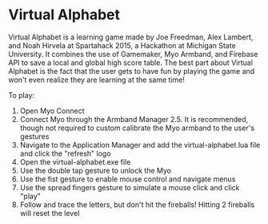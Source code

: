 # Virtual Alphabet

Virtual Alphabet is a learning game made by Joe Freedman, Alex Lambert, and Noah Hirvela at Spartahack 2015, a Hackathon at Michigan State University. It combines the use of Gamemaker, Myo Armband, and Firebase API to save a local and global high score table. The best part about Virtual Alphabet is the fact that the user gets to have fun by playing the game and won't even realize they are learning at the same time!

To play:

1. Open Myo Connect
2. Connect Myo through the Armband Manager
2.5. It is recommended, though not required to custom calibrate the Myo armband to the user's gestures
3. Navigate to the Application Manager and add the virtual-alphabet.lua file and click the "refresh" logo
4. Open the virtual-alphabet.exe file
5. Use the double tap gesture to unlock the Myo
6. Use the fist gesture to enable mouse control and navigate menus
7. Use the spread fingers gesture to simulate a mouse click and click "play"
8. Follow and trace the letters, but don't hit the fireballs! Hitting 2 fireballs will reset the level